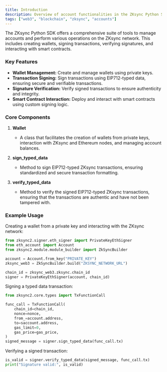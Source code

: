 ```yaml
---
title: Introduction
description: Overview of account functionalities in the ZKsync Python SDK.
tags: ["web3", "blockchain", "zksync", "accounts"]
---
```


The ZKsync Python SDK offers a comprehensive suite of tools to manage accounts and perform various operations on the
ZKsync network. This includes creating wallets, signing transactions, verifying signatures, and interacting with smart contracts.

### Key Features

- **Wallet Management:** Create and manage wallets using private keys.
- **Transaction Signing:** Sign transactions using EIP712-typed data, ensuring secure and verifiable transactions.
- **Signature Verification:** Verify signed transactions to ensure authenticity and integrity.
- **Smart Contract Interaction:** Deploy and interact with smart contracts using custom signing logic.

### Core Components

1. **Wallet**
   - A class that facilitates the creation of wallets from private keys, interaction with ZKsync and Ethereum nodes,
   and managing account balances.

2. **sign_typed_data**
   - Method to sign EIP712-typed ZKsync transactions, ensuring standardized and secure transaction formatting.

3. **verify_typed_data**
   - Method to verify the signed EIP712-typed ZKsync transactions, ensuring that the transactions are authentic and
   have not been tampered with.

### Example Usage

Creating a wallet from a private key and interacting with the ZKsync network:

```python
from zksync2.signer.eth_signer import PrivateKeyEthSigner
from eth_account import Account
from zksync2.module.module_builder import ZkSyncBuilder

account = Account.from_key("PRIVATE_KEY")
zksync_web3 = ZkSyncBuilder.build("ZKSYNC_NETWORK_URL")

chain_id = zksync_web3.zksync.chain_id
signer = PrivateKeyEthSigner(account, chain_id)
```

Signing a typed data transaction:

```python
from zksync2.core.types import TxFunctionCall

func_call = TxFunctionCall(
    chain_id=chain_id,
    nonce=nonce,
    from_=account.address,
    to=saccount.address,
    gas_limit=0,
    gas_price=gas_price,
)
signed_message = signer.sign_typed_data(func_call.tx)
```

Verifying a signed transaction:

```python
is_valid = signer.verify_typed_data(signed_message, func_call.tx)
print("Signature valid:", is_valid)
```
